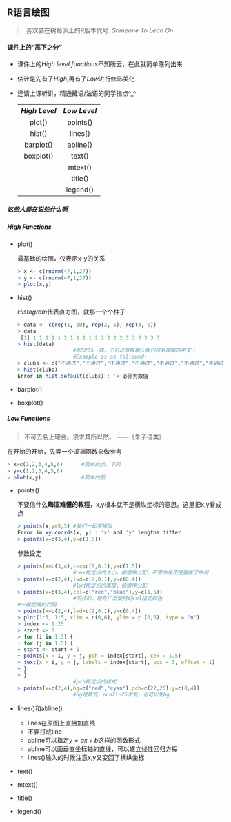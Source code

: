 ## R语言绘图

> ​	 喜欢装在树莓派上的R版本代号: *Someone To Lean On* 

#### 课件上的“高下之分”

* 课件上的*High level functions*不知所云，在此就简单陈列出来

* 估计是先有了*High*,再有了*Low*进行修饰美化

* 还请上课听讲，精通藏语/法语的同学指点^_^

  | *High Level* | *Low Level* |
  | :----------: | :---------: |
  |    plot()    |  points()   |
  |    hist()    |   lines()   |
  |  barplot()   |  abline()   |
  |  boxplot()   |   text()    |
  |              |   mtext()   |
  |              |   title()   |
  |              |  legend()   |


##### 这些人都在说些什么啊

##### High Functions

* plot()

  最基础的绘图，仅表示x-y的关系

  ```R
  > x <- c(rnorm(47,1,27))
  > y <- c(rnorm(47,1,27))
  > plot(x,y)
  ```

* hist()

  *Histogram*代表直方图，就那一个个柱子

  ```R
  > data <- c(rep(1, 10), rep(2, 5), rep(3, 6))
  > data
   [1] 1 1 1 1 1 1 1 1 1 1 2 2 2 2 2 3 3 3 3 3 3
  > hist(data)
  					#和SPSS一样，不可以直接输入我们容易理解的中文！
  					#Example is as followed:
  > clubs <- c("不通过","不通过","不通过","不通过","不通过","不通过","不通过","不通过","不通过","不通过","不通过","不通过","不通过","不通过","通过")
  > hist(clubs)
  Error in hist.default(clubs) : 'x'必需为数值
  ```

* barplot()
* boxplot()

##### Low Functions 

> 不可去名上理会。须求其所以然。  ——《朱子语类》

在开始的开始，先弄一个*高端*函数来做参考

```R
> x=c(1,2,3,4,5,6)		#简单的点，下同
> y=c(1,2,3,4,5,6)
> plot(x,y)				#简单的图
```



* points()

  不要信什么**晦涩难懂的教程**，x,y根本就不是横纵坐标的意思。这里把x,y看成点

  ```R
  > points(x,y=5,3)	#我们一起学猪叫
  Error in xy.coords(x, y) : 'x' and 'y' lengths differ
  > points(x=c(3,4),y=c(1,5))
  ```

  参数设定

  ```R
  > points(x=c(3,4),cex=c(9,0.1),y=c(1,5))
  					#cex指定点的大小，按顺序分配，不管你是不是塞在了中间
  > points(x=c(2,4),lwd=c(9,0.1),y=c(0,4))
  					#lwd指定点的厚度，按顺序分配
  > points(x=c(3,4),col=c("red","blue"),y=c(1,5))
  					#同样的，还有广泛使用的col指定颜色
  #一段经典的代码
  > points(x=c(2,4),lwd=c(9,0.1),y=c(0,4))
  > plot(1:5, 1:5, xlim = c(0,6), ylim = c (0,6), type = "n")
  > index <- 1:25
  > start <- 0
  > for (i in 1:5) {
  + for (j in 1:5) {
  + start <- start + 1
  + points(x = i, y = j, pch = index[start], cex = 1.5)
  + text(x = i, y = j, labels = index[start], pos = 3, offset = 1)
  + }
  + }
  					#pch指定点的样式
  > points(x=c(2,4),bg=c("red","cyan"),pch=c(22,25),y=c(0,4))
  					#bg是填充，pch21~25才有，也可以先bg
  ```


* lines()和abline()
  * lines在原图上直接加直线
  * 不要打成line
  * abline可以指定$y=ax+b$这样的函数形式
  * abline可以画垂直坐标轴的直线，可以建立线性回归方程
  * lines()输入的时候注意x,y又变回了横纵坐标
* text()
* mtext()
* title()
* legend()